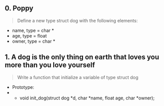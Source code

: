 ## 0. Poppy
> Define a new type struct dog with the following elements:
- name, type = char *
- age, type = float
- owner, type = char *

## 1.  A dog is the only thing on earth that loves you more than you love yourself
> Write a function that initialize a variable of type struct dog
- Prototype:
- - void init_dog(struct dog *d, char *name, float age, char *owner);
